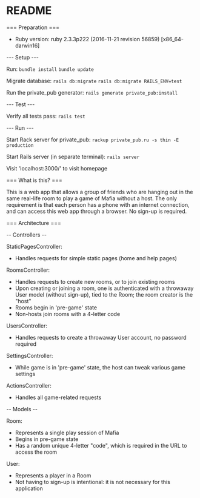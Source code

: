 # README

=== Preparation ===

* Ruby version:
ruby 2.3.3p222 (2016-11-21 revision 56859) [x86_64-darwin16]

--- Setup ---

Run:
  `bundle install`
  `bundle update`

Migrate database:
  `rails db:migrate`
  `rails db:migrate RAILS_ENV=test`

Run the private_pub generator:
  `rails generate private_pub:install`

--- Test ---

Verify all tests pass:
  `rails test`

--- Run ---

Start Rack server for private_pub:
  `rackup private_pub.ru -s thin -E production`

Start Rails server (in separate terminal):
  `rails server`

Visit 'localhost:3000/' to visit homepage

=== What is this? ===

This is a web app that allows a group of friends who are hanging out in the same real-life room to play a game of Mafia without a host. The only requirement is that each person has a phone with an internet connection, and can access this web app through a browser. No sign-up is required.

=== Architecture ===

-- Controllers --

StaticPagesController:
- Handles requests for simple static pages (home and help pages)

RoomsController:
- Handles requests to create new rooms, or to join existing rooms
- Upon creating or joining a room, one is authenticated with a throwaway User model (without sign-up), tied to the Room; the room creator is the "host"
- Rooms begin in 'pre-game' state
- Non-hosts join rooms with a 4-letter code

UsersController:
- Handles requests to create a throwaway User account, no password required

SettingsController:
- While game is in 'pre-game' state, the host can tweak various game settings

ActionsController:
- Handles all game-related requests

-- Models --

Room:
- Represents a single play session of Mafia
- Begins in pre-game state
- Has a random unique 4-letter "code", which is required in the URL to access the room

User:
- Represents a player in a Room
- Not having to sign-up is intentional: it is not necessary for this application